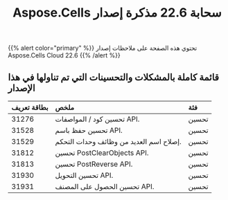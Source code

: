 ﻿---
title: Aspose.Cells سحابة 22.6 مذكرة إصدار
second_title: Aspose.Cells Cloud Documen
type: docs
url: /ar/aspose-cells-cloud-22-6-release-notes/
description: Aspose.Cells Cloud يدعم Excel لإنشاء وتحويل ودمج وتقسيم وحماية وتشغيل الكائن الداخلي وما إلى ذلك
weight: 16
---
{{% alert color="primary" %}} 
تحتوي هذه الصفحة على ملاحظات إصدار Aspose.Cells Cloud 22.6
{{% /alert %}} 
## **قائمة كاملة بالمشكلات والتحسينات التي تم تناولها في هذا الإصدار**
|**بطاقة تعريف**|**ملخص**|**فئة**|
|:- |:- |:- |
|31276 |تحسين كود / المواصفات API.| تحسين|
|31528 |تحسين حفظ باسم API.| تحسين|
|31529 |إصلاح اسم العديد من وظائف وحدات التحكم.| تحسين|
|31812 |تحسين PostClearObjects API.| تحسين|
|31813 |تحسين PostReverse API.| تحسين|
|31930 |تحسين التحويل API.| تحسين|
|31931 |تحسين الحصول على المصنف API.| تحسين|
